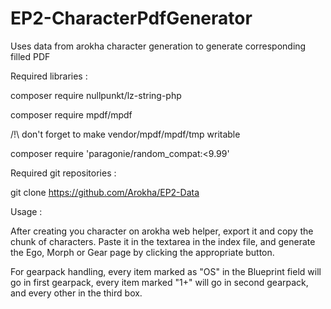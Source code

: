 # EP2-CharacterPdfGenerator
Uses data from arokha character generation to generate corresponding filled PDF

Required libraries :

composer require nullpunkt/lz-string-php

composer require mpdf/mpdf

/!\ don't forget to make vendor/mpdf/mpdf/tmp writable

composer require 'paragonie/random_compat:<9.99'

Required git repositories :

git clone https://github.com/Arokha/EP2-Data


Usage : 

After creating you character on arokha web helper, export it and copy the chunk of characters.
Paste it in the textarea in the index file, and generate the Ego, Morph or Gear page by clicking the appropriate button.

For gearpack handling, every item marked as "OS" in the Blueprint field will go in first gearpack, every item marked "1+" will go in second gearpack, and every other in the third box.

